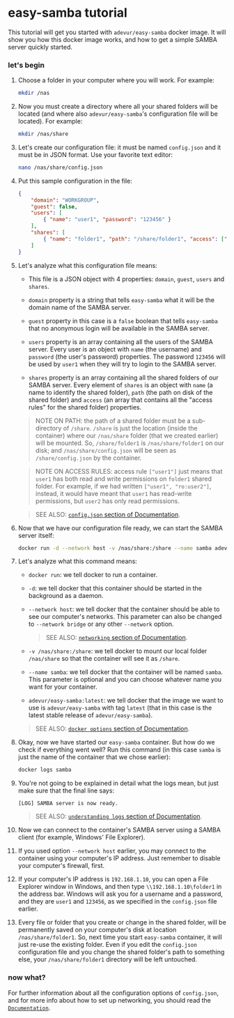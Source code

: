 
# easy-samba tutorial
This tutorial will get you started with `adevur/easy-samba` docker image. It will show you how this docker image works, and how to get a simple SAMBA server quickly started.

### let's begin
1) Choose a folder in your computer where you will work. For example:
    ```sh
    mkdir /nas
    ```

2) Now you must create a directory where all your shared folders will be located (and where also `adevur/easy-samba`'s configuration file will be located). For example:
    ```sh
    mkdir /nas/share
    ```

3) Let's create our configuration file: it must be named `config.json` and it must be in JSON format. Use your favorite text editor:
    ```sh
    nano /nas/share/config.json
    ```

4) Put this sample configuration in the file:
    ```json
    {
        "domain": "WORKGROUP",
        "guest": false,
        "users": [
            { "name": "user1", "password": "123456" }
        ],
        "shares": [
            { "name": "folder1", "path": "/share/folder1", "access": ["user1"] }
        ]
    }
    ```

5) Let's analyze what this configuration file means:

    - This file is a JSON object with 4 properties: `domain`, `guest`, `users` and `shares`.

    - `domain` property is a string that tells `easy-samba` what it will be the domain name of the SAMBA server.

    - `guest` property in this case is a `false` boolean that tells `easy-samba` that no anonymous login will be available in the SAMBA server.

    - `users` property is an array containing all the users of the SAMBA server. Every user is an object with `name` (the username) and `password` (the user's password) properties.
    The password `123456` will be used by `user1` when they will try to login to the SAMBA server.

    - `shares` property is an array containing all the shared folders of our SAMBA server. Every element of `shares` is an object with `name` (a name to identify the shared folder),
    `path` (the path on disk of the shared folder) and `access` (an array that contains all the "access rules" for the shared folder) properties.

    > NOTE ON PATH: the path of a shared folder must be a sub-directory of `/share`. `/share` is just the location (inside the container) where our `/nas/share` folder (that we created earlier) will be mounted.
    So, `/share/folder1` is `/nas/share/folder1` on our disk; and `/nas/share/config.json` will be seen as `/share/config.json` by the container.

    > NOTE ON ACCESS RULES: access rule `["user1"]` just means that `user1` has both read and write permissions on `folder1` shared folder.
    For example, if we had written `["user1", "ro:user2"]`, instead, it would have meant that `user1` has read-write permissions, but `user2` has only read permissions.

    > SEE ALSO: [`config.json` section of Documentation](https://github.com/adevur/docker-easy-samba/blob/master/docs/DOCUMENTATION.md#configjson).

6) Now that we have our configuration file ready, we can start the SAMBA server itself:
    ```sh
    docker run -d --network host -v /nas/share:/share --name samba adevur/easy-samba:latest
    ```

7) Let's analyze what this command means:

    - `docker run`: we tell docker to run a container.

    - `-d`: we tell docker that this container should be started in the background as a daemon.

    - `--network host`: we tell docker that the container should be able to see our computer's networks.
    This parameter can also be changed to `--network bridge` or any other `--network` option.
    
      > SEE ALSO: [`networking` section of Documentation](https://github.com/adevur/docker-easy-samba/blob/master/docs/DOCUMENTATION.md#networking).

    - `-v /nas/share:/share`: we tell docker to mount our local folder `/nas/share` so that the container will see it as `/share`.

    - `--name samba`: we tell docker that the container will be named `samba`.
    This parameter is optional and you can choose whatever name you want for your container.

    - `adevur/easy-samba:latest`: we tell docker that the image we want to use is `adevur/easy-samba` with tag `latest`
    (that in this case is the latest stable release of `adevur/easy-samba`).

    > SEE ALSO: [`docker options` section of Documentation](https://github.com/adevur/docker-easy-samba/blob/master/docs/DOCUMENTATION.md#docker-options).

8) Okay, now we have started our `easy-samba` container. But how do we check if everything went well?
    Run this command (in this case `samba` is just the name of the container that we chose earlier):
    ```sh
    docker logs samba
    ```

9) You're not going to be explained in detail what the logs mean, but just make sure that the final line says:
    ```
    [LOG] SAMBA server is now ready.
    ```

    > SEE ALSO: [`understanding logs` section of Documentation](https://github.com/adevur/docker-easy-samba/blob/master/docs/DOCUMENTATION.md#understanding-logs).

10) Now we can connect to the container's SAMBA server using a SAMBA client (for example, Windows' File Explorer).

11) If you used option `--network host` earlier, you may connect to the container using your computer's IP address.
Just remember to disable your computer's firewall, first.

12) If your computer's IP address is `192.168.1.10`, you can open a File Explorer window in Windows,
and then type `\\192.168.1.10\folder1` in the address bar.
Windows will ask you for a username and a password, and they are `user1` and `123456`,
as we specified in the `config.json` file earlier.

13) Every file or folder that you create or change in the shared folder, will be permanently saved on your computer's disk
at location `/nas/share/folder1`. So, next time you start `easy-samba` container, it will just re-use the existing folder.
Even if you edit the `config.json` configuration file and you change the shared folder's path to something else,
your `/nas/share/folder1` directory will be left untouched.

### now what?
For further information about all the configuration options of `config.json`,
and for more info about how to set up networking,
you should read the [`Documentation`](https://github.com/adevur/docker-easy-samba/blob/master/docs/DOCUMENTATION.md).

